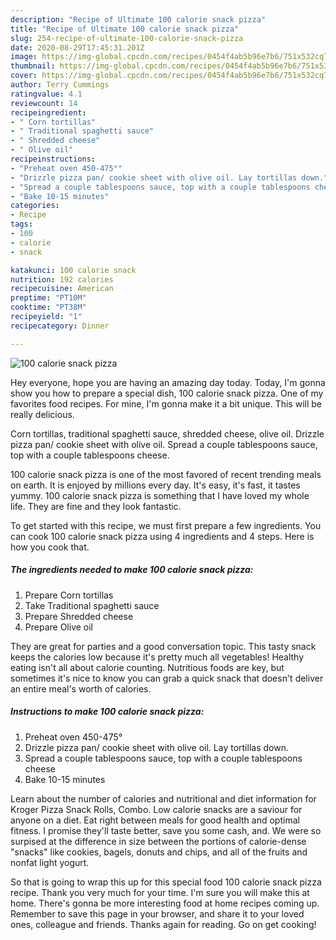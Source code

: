 ```yaml
---
description: "Recipe of Ultimate 100 calorie snack pizza"
title: "Recipe of Ultimate 100 calorie snack pizza"
slug: 254-recipe-of-ultimate-100-calorie-snack-pizza
date: 2020-08-29T17:45:31.201Z
image: https://img-global.cpcdn.com/recipes/0454f4ab5b96e7b6/751x532cq70/100-calorie-snack-pizza-recipe-main-photo.jpg
thumbnail: https://img-global.cpcdn.com/recipes/0454f4ab5b96e7b6/751x532cq70/100-calorie-snack-pizza-recipe-main-photo.jpg
cover: https://img-global.cpcdn.com/recipes/0454f4ab5b96e7b6/751x532cq70/100-calorie-snack-pizza-recipe-main-photo.jpg
author: Terry Cummings
ratingvalue: 4.1
reviewcount: 14
recipeingredient:
- " Corn tortillas"
- " Traditional spaghetti sauce"
- " Shredded cheese"
- " Olive oil"
recipeinstructions:
- "Preheat oven 450-475°"
- "Drizzle pizza pan/ cookie sheet with olive oil. Lay tortillas down."
- "Spread a couple tablespoons sauce, top with a couple tablespoons cheese"
- "Bake 10-15 minutes"
categories:
- Recipe
tags:
- 100
- calorie
- snack

katakunci: 100 calorie snack 
nutrition: 192 calories
recipecuisine: American
preptime: "PT10M"
cooktime: "PT38M"
recipeyield: "1"
recipecategory: Dinner

---
```



![100 calorie snack pizza](https://img-global.cpcdn.com/recipes/0454f4ab5b96e7b6/751x532cq70/100-calorie-snack-pizza-recipe-main-photo.jpg)

Hey everyone, hope you are having an amazing day today. Today, I'm gonna show you how to prepare a special dish, 100 calorie snack pizza. One of my favorites food recipes. For mine, I'm gonna make it a bit unique. This will be really delicious.

Corn tortillas, traditional spaghetti sauce, shredded cheese, olive oil. Drizzle pizza pan/ cookie sheet with olive oil. Spread a couple tablespoons sauce, top with a couple tablespoons cheese.

100 calorie snack pizza is one of the most favored of recent trending meals on earth. It is enjoyed by millions every day. It's easy, it's fast, it tastes yummy. 100 calorie snack pizza is something that I have loved my whole life. They are fine and they look fantastic.


To get started with this recipe, we must first prepare a few ingredients. You can cook 100 calorie snack pizza using 4 ingredients and 4 steps. Here is how you cook that.

<!--inarticleads1-->

##### The ingredients needed to make 100 calorie snack pizza:

1. Prepare  Corn tortillas
1. Take  Traditional spaghetti sauce
1. Prepare  Shredded cheese
1. Prepare  Olive oil


They are great for parties and a good conversation topic. This tasty snack keeps the calories low because it&#39;s pretty much all vegetables! Healthy eating isn&#39;t all about calorie counting. Nutritious foods are key, but sometimes it&#39;s nice to know you can grab a quick snack that doesn&#39;t deliver an entire meal&#39;s worth of calories. 

<!--inarticleads2-->

##### Instructions to make 100 calorie snack pizza:

1. Preheat oven 450-475°
1. Drizzle pizza pan/ cookie sheet with olive oil. Lay tortillas down.
1. Spread a couple tablespoons sauce, top with a couple tablespoons cheese
1. Bake 10-15 minutes


Learn about the number of calories and nutritional and diet information for Kroger Pizza Snack Rolls, Combo. Low calorie snacks are a saviour for anyone on a diet. Eat right between meals for good health and optimal fitness. I promise they&#39;ll taste better, save you some cash, and. We were so surpised at the difference in size between the portions of calorie-dense &#34;snacks&#34; like cookies, bagels, donuts and chips, and all of the fruits and nonfat light yogurt. 

So that is going to wrap this up for this special food 100 calorie snack pizza recipe. Thank you very much for your time. I'm sure you will make this at home. There's gonna be more interesting food at home recipes coming up. Remember to save this page in your browser, and share it to your loved ones, colleague and friends. Thanks again for reading. Go on get cooking!
